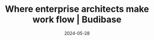 ---
date: 2024-05-28
title: Where enterprise architects make work flow | Budibase
description: Transform your enterprise processes with Budibase. From data collection to approval flows to reporting and alerts, Budibase is everything you need to streamline operations, securely. 
draft: false
type: "solutions/roles/enterprise-architects"
layout: single
---